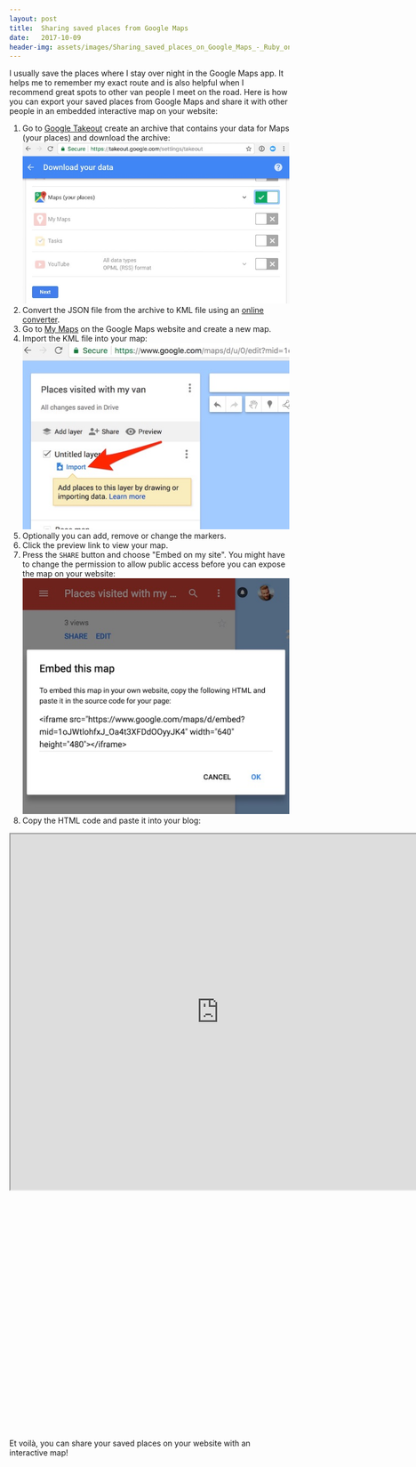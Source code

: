 ```yaml
---
layout: post
title:  Sharing saved places from Google Maps
date:   2017-10-09
header-img: assets/images/Sharing_saved_places_on_Google_Maps_-_Ruby_on_Wheels.jpg
---
```


I usually save the places where I stay over night in the Google Maps app. It helps me to remember my exact route and is also helpful when I recommend great spots to other van people I meet on the road. Here is how you can export your saved places from Google Maps and share it with other people in an embedded interactive map on your website:

1. Go to [Google Takeout](https://takeout.google.com/settings/takeout) create an archive that contains your data for Maps (your places) and download the archive:
![Export Google Maps data](/assets/images/Data_tools_-_Download_your_data.jpg)
2. Convert the JSON file from the archive to KML file using an [online converter](http://nearby.org.uk/convert-saved-places.php).
3. Go to [My Maps](https://www.google.com/maps/d/u/) on the Google Maps website and create a new map.
4. Import the KML file into your map:
![Import places via the KML file](/assets/images/Places_visited_with_my_van.jpg)
5. Optionally you can add, remove or change the markers.
5. Click the preview link to view your map.
6. Press the `SHARE` button and choose "Embed on my site". You might have to change the permission to allow public access before you can expose the map on your website:
![Get the HTML code for embedding the map into a website](/assets/images/Places_visited_with_my_van_share.jpg)
7. Copy the HTML code and paste it into your blog:

<div class="google-maps" style="padding-bottom: 85%">
  <iframe src="https://www.google.com/maps/d/embed?mid=1oJWtlohfxJ_Oa4t3XFDdOOyyJK4" width="750" height="640"></iframe>
</div>

Et voilà, you can share your saved places on your website with an interactive map!

